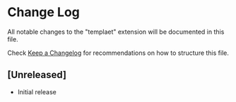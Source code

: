# Change Log

All notable changes to the "templaet" extension will be documented in this file.

Check [Keep a Changelog](http://keepachangelog.com/) for recommendations on how to structure this file.

## [Unreleased]

- Initial release